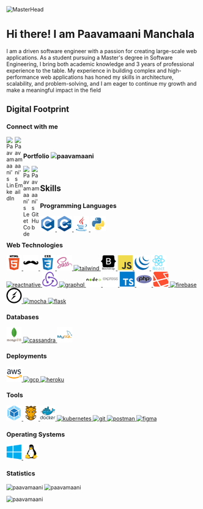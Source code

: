 ![MasterHead](https://github.com/paavamaani/Paavamaani/blob/main/code.gif)

<h1> Hi there! I am Paavamaani Manchala </h1>

<p> I am a driven software engineer with a passion for creating large-scale web applications. As a student pursuing a Master's degree in Software Engineering, I bring both academic knowledge and 3 years of professional experience to the table. My experience in building complex and high-performance web applications has honed my skills in architecture, scalability, and problem-solving, and I am eager to continue my growth and make a meaningful impact in the field </p>

<div>
  <h2 align="left"> Digital Footprint </h2>
  
  <h3 align="left"> Connect with me </h3>

  <a href="https://www.linkedin.com/in/paavamaani">
    <img align="left" alt="Paavamaani's LinkedIn" width="22px" src="https://raw.githubusercontent.com/peterthehan/peterthehan/master/assets/linkedin.svg" />
  </a>

  [<img align="left" alt="Paavamaani's Email" width="22px" src="https://camo.githubusercontent.com/4a3dd8d10a27c272fd04b2ce8ed1a130606f95ea6a76b5e19ce8b642faa18c27/68747470733a2f2f6564656e742e6769746875622e696f2f537570657254696e7949636f6e732f696d616765732f7376672f676d61696c2e737667" />](mailto:paavamaanimanchala@gmail.com)
  
  <br>
  
  <h3 align="left"> Portfolio <img src="https://komarev.com/ghpvc/?username=paavamaani&label=Visitors&color=0e75b6&style=flat" alt="paavamaani" /> </h3>

  <a href="https://leetcode.com/paavamaani">
    <img align="left" alt="Paavamaani's LeetCode" width="22px" src="https://raw.githubusercontent.com/jdneo/vscode-leetcode/master/resources/LeetCode.png" />
  </a>
  <a href="https://github.com/paavamaani">
    <img align="left" alt="Paavamaani's GitHub" width="22px" src="https://docs.github.com/assets/cb-803/images/site/favicon.svg" />
  </a>
</div>

<br>

<div>
  <h2 align="left"> Skills </h2>
  
  <h3 align="left"> Programming Languages </h3>

  <p align="left"> 
      <a href="https://www.cprogramming.com/" target="_blank" rel="noreferrer">
          <img src="https://raw.githubusercontent.com/devicons/devicon/master/icons/c/c-original.svg" alt="c" width="40" height="40" /> 
      </a> 
      <a href="https://www.w3schools.com/cpp/" target="_blank" rel="noreferrer">
          <img src="https://raw.githubusercontent.com/devicons/devicon/master/icons/cplusplus/cplusplus-original.svg" alt="cplusplus" width="40" height="40" />
      </a>
      <a href="https://www.java.com" target="_blank" rel="noreferrer">
          <img src="https://raw.githubusercontent.com/devicons/devicon/master/icons/java/java-original.svg" alt="java" width="40" height="40" />
      </a>
      <a href="https://www.python.org" target="_blank" rel="noreferrer">
          <img src="https://raw.githubusercontent.com/devicons/devicon/master/icons/python/python-original.svg" alt="python" width="40" height="40" />
      </a>
  </p>

  <h3 align="left"> Web Technologies </h3>

  <p align="left">
      <a href="https://www.w3.org/html/" target="_blank" rel="noreferrer">
          <img src="https://raw.githubusercontent.com/devicons/devicon/master/icons/html5/html5-original-wordmark.svg" alt="html5" width="40" height="40" />
      </a>
      <a href="https://handlebarsjs.com/" target="_blank" rel="noreferrer">
          <img src="https://github.com/devicons/devicon/blob/master/icons/handlebars/handlebars-original.svg" alt="html5" width="40" height="40" />
      </a>
      <a href="https://www.w3schools.com/css/" target="_blank" rel="noreferrer">
          <img src="https://raw.githubusercontent.com/devicons/devicon/master/icons/css3/css3-original-wordmark.svg" alt="css3" width="40" height="40" />
      </a>
      <a href="https://sass-lang.com/" target="_blank" rel="noreferrer">
          <img src="https://github.com/devicons/devicon/blob/master/icons/sass/sass-original.svg" alt="css3" width="40" height="40" />
      </a>
      <a href="https://tailwindcss.com/" target="_blank" rel="noreferrer">
          <img src="https://www.vectorlogo.zone/logos/tailwindcss/tailwindcss-icon.svg" alt="tailwind" width="40" height="40" />
      </a>
      <a href="https://getbootstrap.com" target="_blank" rel="noreferrer">
          <img src="https://raw.githubusercontent.com/devicons/devicon/master/icons/bootstrap/bootstrap-plain-wordmark.svg" alt="bootstrap" width="40" height="40" />
      </a>
      <a href="https://developer.mozilla.org/en-US/docs/Web/JavaScript" target="_blank" rel="noreferrer">
          <img src="https://raw.githubusercontent.com/devicons/devicon/master/icons/javascript/javascript-original.svg" alt="javascript" width="40" height="40" />
      </a>
      <a href="https://jquery.com/" target="_blank" rel="noreferrer">
          <img src="https://github.com/devicons/devicon/blob/master/icons/jquery/jquery-original.svg" alt="javascript" width="40" height="40" />
      </a>
      <a href="https://reactjs.org/" target="_blank" rel="noreferrer">
          <img src="https://raw.githubusercontent.com/devicons/devicon/master/icons/react/react-original-wordmark.svg" alt="react" width="40" height="40" />
      </a>
      <a href="https://reactnative.dev/" target="_blank" rel="noreferrer">
          <img src="https://reactnative.dev/img/header_logo.svg" alt="reactnative" width="40" height="40" />
      </a>
      <a href="https://redux.js.org" target="_blank" rel="noreferrer">
          <img src="https://raw.githubusercontent.com/devicons/devicon/master/icons/redux/redux-original.svg" alt="redux" width="40" height="40" />
      </a>
      <a href="https://graphql.org" target="_blank" rel="noreferrer">
          <img src="https://www.vectorlogo.zone/logos/graphql/graphql-icon.svg" alt="graphql" width="40" height="40" />
      </a>
      <a href="https://nodejs.org" target="_blank" rel="noreferrer">
          <img src="https://raw.githubusercontent.com/devicons/devicon/master/icons/nodejs/nodejs-original-wordmark.svg" alt="nodejs" width="40" height="40" />
      </a>
      <a href="https://expressjs.com" target="_blank" rel="noreferrer">
          <img src="https://raw.githubusercontent.com/devicons/devicon/master/icons/express/express-original-wordmark.svg" alt="express" width="40" height="40" />
      </a>
      <a href="https://www.typescriptlang.org/" target="_blank" rel="noreferrer">
          <img src="https://github.com/devicons/devicon/blob/master/icons/typescript/typescript-original.svg" alt="TypeScript" width="40" height="40" />
      </a>
      <a href="https://www.php.net" target="_blank" rel="noreferrer">
          <img src="https://raw.githubusercontent.com/devicons/devicon/master/icons/php/php-original.svg" alt="php" width="40" height="40" />
      </a>
      <a href="https://laravel.com/" target="_blank" rel="noreferrer">
          <img src="https://raw.githubusercontent.com/devicons/devicon/1119b9f84c0290e0f0b38982099a2bd027a48bf1/icons/laravel/laravel-plain.svg" alt="php" width="40" height="40" />
      </a>
      <a href="https://firebase.google.com/" target="_blank" rel="noreferrer">
          <img src="https://www.vectorlogo.zone/logos/firebase/firebase-icon.svg" alt="firebase" width="40" height="40" />
      </a>
      <a href="https://socket.io/" target="_blank" rel="noreferrer">
          <img src="https://github.com/devicons/devicon/blob/master/icons/socketio/socketio-original.svg" alt="firebase" width="40" height="40" />
      </a>
      <a href="https://mochajs.org" target="_blank" rel="noreferrer">
          <img src="https://www.vectorlogo.zone/logos/mochajs/mochajs-icon.svg" alt="mocha" width="40" height="40" />
      </a>
      <a href="https://flask.palletsprojects.com/" target="_blank" rel="noreferrer">
          <img src="https://www.vectorlogo.zone/logos/pocoo_flask/pocoo_flask-icon.svg" alt="flask" width="40" height="40" />
      </a>
  </p>

  <h3 align="left"> Databases </h3>

  <p align="left">
      <a href="https://www.mongodb.com/" target="_blank" rel="noreferrer">
          <img src="https://raw.githubusercontent.com/devicons/devicon/master/icons/mongodb/mongodb-original-wordmark.svg" alt="mongodb" width="40" height="40" />
      </a>
      <a href="https://cassandra.apache.org/" target="_blank" rel="noreferrer">
          <img src="https://www.vectorlogo.zone/logos/apache_cassandra/apache_cassandra-icon.svg" alt="cassandra" width="40" height="40" /> 
      </a>
      <a href="https://www.mysql.com/" target="_blank" rel="noreferrer">
          <img src="https://raw.githubusercontent.com/devicons/devicon/master/icons/mysql/mysql-original-wordmark.svg" alt="mysql" width="40" height="40" />
      </a>
  </p>

  <h3 align="left"> Deployments </h3>

  <p align="left">
      <a href="https://aws.amazon.com" target="_blank" rel="noreferrer">
          <img src="https://raw.githubusercontent.com/devicons/devicon/master/icons/amazonwebservices/amazonwebservices-original-wordmark.svg" alt="aws" width="40" height="40" />
      </a>
      <a href="https://cloud.google.com" target="_blank" rel="noreferrer">
          <img src="https://www.vectorlogo.zone/logos/google_cloud/google_cloud-icon.svg" alt="gcp" width="40" height="40" />
      </a>
      <a href="https://heroku.com" target="_blank" rel="noreferrer">
          <img src="https://www.vectorlogo.zone/logos/heroku/heroku-icon.svg" alt="heroku" width="40" height="40" />
      </a>
  </p>

  <h3 align="left"> Tools </h3>

  <p align="left">
      <a href="https://webpack.js.org/" target="_blank" rel="noreferrer">
          <img src="https://raw.githubusercontent.com/devicons/devicon/1119b9f84c0290e0f0b38982099a2bd027a48bf1/icons/webpack/webpack-original.svg" alt="docker" width="40" height="40" />
      </a>
      <a href="https://gruntjs.com/" target="_blank" rel="noreferrer">
          <img src="https://raw.githubusercontent.com/devicons/devicon/1119b9f84c0290e0f0b38982099a2bd027a48bf1/icons/grunt/grunt-original.svg" alt="docker" width="40" height="40" />
      </a>
      <a href="https://www.docker.com/" target="_blank" rel="noreferrer">
          <img src="https://raw.githubusercontent.com/devicons/devicon/master/icons/docker/docker-original-wordmark.svg" alt="docker" width="40" height="40" />
      </a>
      <a href="https://kubernetes.io" target="_blank" rel="noreferrer">
          <img src="https://www.vectorlogo.zone/logos/kubernetes/kubernetes-icon.svg" alt="kubernetes" width="40" height="40" />
      </a>
      <a href="https://git-scm.com/" target="_blank" rel="noreferrer">
          <img src="https://www.vectorlogo.zone/logos/git-scm/git-scm-icon.svg" alt="git" width="40" height="40" />
      </a>
      <a href="https://postman.com" target="_blank" rel="noreferrer">
          <img src="https://www.vectorlogo.zone/logos/getpostman/getpostman-icon.svg" alt="postman" width="40" height="40"/>
      </a>
      <a href="https://www.figma.com/" target="_blank" rel="noreferrer">
          <img src="https://www.vectorlogo.zone/logos/figma/figma-icon.svg" alt="figma" width="40" height="40" />
      </a>
  </p>

  <h3 align="left"> Operating Systems </h3>

  <p align="left">
      <a href="https://www.microsoft.com/en-jo#:~:text=Microsoft%20%2D%20Official%20Home%20Page" target="_blank" rel="noreferrer">
          <img src="https://github.com/devicons/devicon/blob/master/icons/windows8/windows8-original.svg" alt="linux" width="40" height="40" />
      </a>
      <a href="https://www.linux.org/" target="_blank" rel="noreferrer">
          <img src="https://raw.githubusercontent.com/devicons/devicon/master/icons/linux/linux-original.svg" alt="linux" width="40" height="40" />
      </a>
  </p>
</div>

<div>
  <h3 align="left"> Statistics </h3>
    <p>
      <img align="center" src="https://github-readme-stats.vercel.app/api?username=paavamaani&show_icons=true&locale=en" alt="paavamaani" />
      <img align="center" src="https://github-readme-streak-stats.herokuapp.com/?user=paavamaani" alt="paavamaani" />
    </p>
</div>

<img align="left" src="https://github-readme-stats.vercel.app/api/top-langs?username=paavamaani&show_icons=true&locale=en&layout=compact" alt="paavamaani" />
